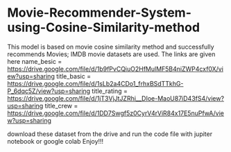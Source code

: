# Movie-Recommender-System-using-Cosine-Similarity-method
This model is based on movie cosine similarity method and successfully recommends Movies;
IMDB movie datasets are used.
The links are given here 
name_besic = https://drive.google.com/file/d/1b9fPvCQiuO2HfMulMF5B4niZWP4cxf0X/view?usp=sharing
title_basic = https://drive.google.com/file/d/1sLb2a4CDo1_frhxBSdTTkhG-P_6dqc5Z/view?usp=sharing
title_rating = https://drive.google.com/file/d/1jT3VjJtJZRhi__DIoe-MaoU87iD43fS4/view?usp=sharing
title_crew = https://drive.google.com/file/d/1DD7Swgf5z0CyrV4rViR84x17E5nuPfwA/view?usp=sharing

download these dataset from the drive and run the code file with jupiter notebook or google colab
Enjoy!!!
